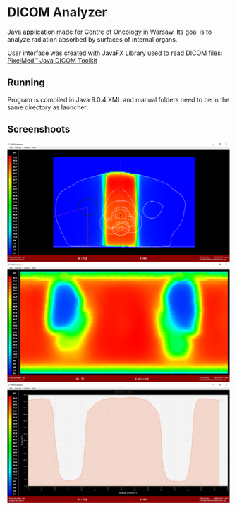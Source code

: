 # DICOM Analyzer
Java application made for Centre of Oncology in Warsaw.
Its goal is to analyze radiation absorbed by surfaces of internal organs.

User interface was created with JavaFX
Library used to read DICOM files:
[PixelMed™ Java DICOM Toolkit](http://www.pixelmed.com/dicomtoolkit.html)

## Running
Program is compiled in Java 9.0.4
XML and manual folders need to be in the same directory as launcher.

## Screenshoots
![Screen 1](screenshoots/data.png?raw=true "Data loaded from DICOM files")
![Screen 2](screenshoots/surface.png?raw=true "Surface of internal organ seen from the inside")
![Screen 3](screenshoots/chart.png?raw=true "Dose absorbed by a specific slice of surface")
